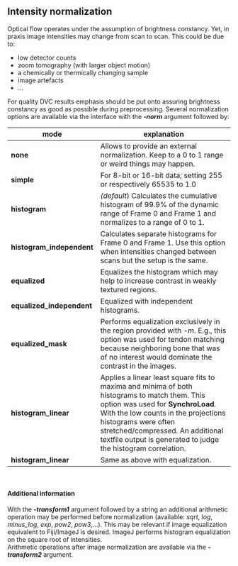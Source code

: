 ## Intensity normalization

Optical flow operates under the assumption of brightness constancy.
Yet, in praxis image intensities may change from scan to scan. This could be due to:
<br>
- low detector counts
- zoom tomography (with larger object motion)
- a chemically or thermically changing sample
- image artefacts
- ...

For quality DVC results emphasis should be put onto assuring brightness constancy as good as possible during preprocessing.
Several normalization options are available via the interface with the ***-norm*** argument followed by:

| mode | explanation |
|----|----|
| **none** | Allows to provide an external normalization. Keep to a 0 to 1 range or weird things may happen. |
| **simple** | For 8-bit or 16-bit data; setting 255 or respectively 65535 to 1.0 |
| **histogram** | *(default*) Calculates the cumulative histogram of 99.9% of the dynamic range of Frame 0 and Frame 1 and normalizes to a range of 0 to 1. |
| **histogram_independent** | Calculates separate histograms for Frame 0 and Frame 1. Use this option when intensities changed between scans but the setup is the same. |
| **equalized** | Equalizes the histogram which may help to increase contrast in weakly textured regions. |
| **equalized_independent** | Equalized with independent histograms. |
| **equalized_mask** | Performs equalization exclusively in the region provided with *-m*. E.g., this option was used for tendon matching because neighboring bone that was of no interest would dominate the contrast in the images. |
| **histogram_linear** |  Applies a linear least square fits to maxima and minima of both histograms to match them. This option was used for **SynchroLoad**. With the low counts in the projections histograms were often stretched/compressed. An additional textfile output is generated to judge the histogram correlation. |
| **histogram_linear** | Same as above with equalization. |

<br>

#### Additional information
With the ***-transform1*** argument followed by a string an additional arithmetic operation may be performed before normalization
(available: *sqrt*, *log*, *minus_log*, *exp*, *pow2*, *pow3*,...).
This may be relevant if image equalization equivalent to Fiji/ImageJ is desired. ImageJ performs histogram equalization on the square root of intensities.
<br>
Arithmetic operations after image normalization are available via the ***-transform2*** argument.
